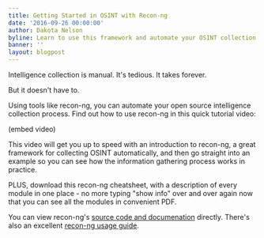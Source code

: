 ```yaml
---
title: Getting Started in OSINT with Recon-ng
date: '2016-09-26 00:00:00'
author: Dakota Nelson
byline: Learn to use this framework and automate your OSINT collection
banner: ''
layout: blogpost
---
```

Intelligence collection is manual. It's tedious. It takes forever.

But it doesn't have to.

Using tools like recon-ng, you can automate your open source intelligence collection process. Find out how to use recon-ng in this quick tutorial video:

(embed video)

This video will get you up to speed with an introduction to recon-ng, a great framework for collecting OSINT automatically, and then go straight into an example so you can see how the information gathering process works in practice.

PLUS, download this recon-ng cheatsheet, with a description of every module in one place - no more typing "show info" over and over again now that you can see all the modules in convenient PDF.

You can view recon-ng's [source code and documenation](https://bitbucket.org/LaNMaSteR53/recon-ng) directly. There's also an excellent [recon-ng usage guide](https://bitbucket.org/LaNMaSteR53/recon-ng/wiki/Usage%20Guide).